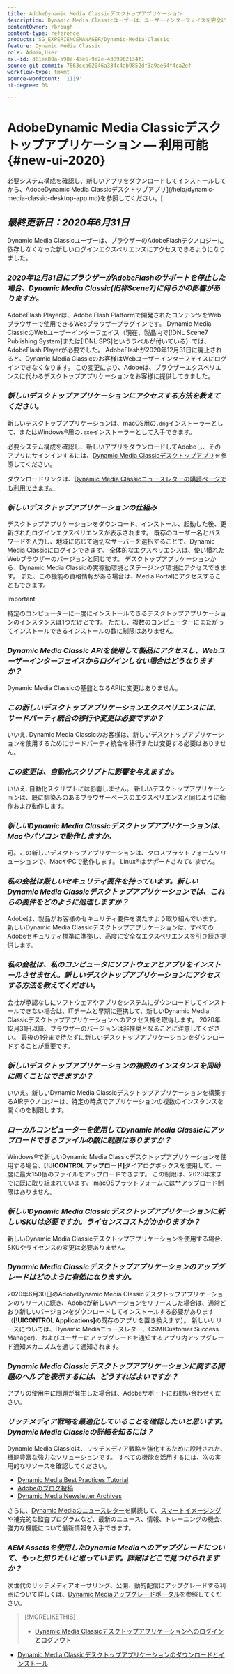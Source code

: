 ```yaml
---
title: AdobeDynamic Media Classicデスクトップアプリケーション
description: Dynamic Media Classicユーザーは、ユーザーインターフェイスを完全に更新できます。 エクスペリエンスは、更新されたサインインと、貴重なリソースへのリンクを提供します。また、この更新は、ブラウザーのAdobeFlashテクノロジーに依存しなくなりました。
contentOwner: rbrough
content-type: reference
products: SG_EXPERIENCEMANAGER/Dynamic-Media-Classic
feature: Dynamic Media Classic
role: Admin,User
exl-id: d61ea80a-a98e-43e6-9e2e-4389962134f1
source-git-commit: 7663cca62046a334c4ab9852df3a9ae64f4ca2ef
workflow-type: tm+mt
source-wordcount: '1119'
ht-degree: 0%

---
```


# AdobeDynamic Media Classicデスクトップアプリケーション — 利用可能 {#new-ui-2020}

必要システム構成を確認し、新しいアプリをダウンロードしてインストールしてから、AdobeDynamic Media Classicデスクトップアプリ](/help/dynamic-media-classic-desktop-app.md)を参照してください。[

## _最終更新日：2020年6月31日_

Dynamic Media Classicユーザーは、ブラウザーのAdobeFlashテクノロジーに依存しなくなった新しいログインエクスペリエンスにアクセスできるようになりました。

### **_2020年12月31日にブラウザーがAdobeFlashのサポートを停止した場合、Dynamic Media Classic(旧称Scene7)に何らかの影響がありますか。_**

AdobeFlash Playerは、Adobe Flash Platformで開発されたコンテンツをWebブラウザーで使用できるWebブラウザープラグインです。 Dynamic Media ClassicのWebユーザーインターフェイス（現在、製品内で[!DNL Scene7 Publishing System]または[!DNL SPS]というラベルが付いている）では、AdobeFlash Playerが必要でした。 AdobeFlashが2020年12月31日に廃止されると、Dynamic Media Classicのお客様はWebユーザーインターフェイスにログインできなくなります。 この変更により、Adobeは、ブラウザーエクスペリエンスに代わるデスクトップアプリケーションをお客様に提供してきました。

### **_新しいデスクトップアプリケーションにアクセスする方法を教えてください。_**

新しいデスクトップアプリケーションは、macOS用の`.dmg`インストーラーとして、またはWindows®用の`.exe`インストーラーとして入手できます。

必要システム構成を確認し、新しいアプリをダウンロードしてAdobeし、そのアプリにサインインするには、[Dynamic Media Classicデスクトップアプリ](/help/dynamic-media-classic-desktop-app.md)を参照してください。

ダウンロードリンクは、[Dynamic Media Classicニュースレターの購読ページでも利用できます。](https://www.adobe.com/subscription/dynamic-media-newsletter.html)

### **_新しいデスクトップアプリケーションの仕組み_**

デスクトップアプリケーションをダウンロード、インストール、起動した後、更新されたログインエクスペリエンスが表示されます。 既存のユーザー名とパスワードを入力し、地域に応じて適切なサーバーを選択することで、Dynamic Media Classicにログインできます。 全体的なエクスペリエンスは、使い慣れたWebブラウザーのバージョンと同じです。 デスクトップアプリケーションから、Dynamic Media Classicの実稼動環境とステージング環境にアクセスできます。 また、この機能の資格情報がある場合は、Media Portalにアクセスすることもできます。

>[!IMPORTANT]
>
>特定のコンピューターに一度にインストールできるデスクトップアプリケーションのインスタンスは1つだけ&#x200B;*と*&#x200B;です。 ただし、複数のコンピューターにまたがってインストールできるインストールの数に制限はありません。

### **_Dynamic Media Classic APIを使用して製品にアクセスし、Webユーザーインターフェイスからログインしない場合はどうなりますか？_**

Dynamic Media Classicの基盤となるAPIに変更はありません。

### **_この新しいデスクトップアプリケーションエクスペリエンスには、サードパーティ統合の移行や変更は必要ですか？_**

いいえ. Dynamic Media Classicのお客様は、新しいデスクトップアプリケーションを使用するためにサードパーティ統合を移行または変更する必要はありません。

### **_この変更は、自動化スクリプトに影響を与えますか。_**

いいえ. 自動化スクリプトには影響しません。 新しいデスクトップアプリケーションは、既に馴染みのあるブラウザーベースのエクスペリエンスと同じように動作および動作します。

### **_新しいDynamic Media Classicデスクトップアプリケーションは、Macやパソコンで動作しますか。_**

可。この新しいデスクトップアプリケーションは、クロスプラットフォームソリューションで、MacやPCで動作します。 Linux®は&#x200B;*サポートされていません*。

### **_私の会社は厳しいセキュリティ要件を持っています。新しいDynamic Media Classicデスクトップアプリケーションでは、これらの要件をどのように処理しますか？_**

Adobeは、製品がお客様のセキュリティ要件を満たすよう取り組んでいます。 新しいDynamic Media Classicデスクトップアプリケーションは、すべてのAdobeセキュリティ標準に準拠し、高度に安全なエクスペリエンスを引き続き提供します。

### **_私の会社は、私のコンピュータにソフトウェアとアプリをインストールさせません。新しいデスクトップアプリケーションにアクセスする方法を教えてください。_**

会社が承認なしにソフトウェアやアプリをシステムにダウンロードしてインストールできない場合は、ITチームと早期に連携して、新しいDynamic Media Classicデスクトップアプリケーションへのアクセス権を取得します。 2020年12月31日以降、ブラウザーのバージョンは非推奨となることに注意してください。 最後の1分まで待たずに新しいデスクトップアプリケーションをダウンロードすることが重要です。

### **_新しいデスクトップアプリケーションの複数のインスタンスを同時に開くことはできますか？_**

いいえ。新しいDynamic Media Classicデスクトップアプリケーションを構築するAIRテクノロジーは、特定の時点でアプリケーションの複数のインスタンスを開くのを制限します。

### **_ローカルコンピューターを使用してDynamic Media Classicにアップロードできるファイルの数に制限はありますか？_**

Windows®で新しいDynamic Media Classicデスクトップアプリケーションを使用する場合、**[!UICONTROL アップロード]**&#x200B;ダイアログボックスを使用して、一度に最大150個のファイルをアップロードできます。 この制限は、2020年末までに既に取り組まれています。 macOSプラットフォームには&#x200B;**&#x200B;アップロード制限はありません。

### **_新しいDynamic Media Classicデスクトップアプリケーションに新しいSKUは必要ですか。ライセンスコストがかかりますか？_**

新しいDynamic Media Classicデスクトップアプリケーションを使用する場合、SKUやライセンスの変更は必要ありません。

### **_Dynamic Media Classicデスクトップアプリケーションのアップグレードはどのように有効になりますか。_**

2020年6月30日のAdobeDynamic Media Classicデスクトップアプリケーションのリリースに続き、Adobeが新しいバージョンをリリースした場合は、通常どおり新しいバージョンをダウンロードしてインストールする必要があります（**[!UICONTROL Applications]**&#x200B;の既存のアプリを置き換えます）。 新しいリリースについては、Dynamic Mediaニュースレター、CSM(Customer Success Manager)、およびユーザーにアップグレードを通知するアプリ内アップグレード通知メカニズムを通じて通知されます。

### **_Dynamic Media Classicデスクトップアプリケーションに関する問題のヘルプを表示するには、どうすればよいですか？_**

アプリの使用中に問題が発生した場合は、Adobeサポートにお問い合わせください。

### **_リッチメディア戦略を最適化していることを確認したいと思います。Dynamic Media Classicの詳細を知るには？_**

Dynamic Media Classicは、リッチメディア戦略を強化するために設計された、機能豊富な強力なソリューションです。 すべての機能を活用するには、次の実用的なリソースを確認してください。

* [Dynamic Media Best Practices Tutorial](https://experienceleague.adobe.com/docs/experience-manager-learn/dynamic-media-classic-tutorial/overview.html)
* [Adobeのブログ投稿](https://blog.adobe.com/)<!-- (https://blog.adobe.com/tag/dynamic-media/) -->
* [Dynamic Media Newsletter Archives](https://experienceleague.adobe.com/docs/dynamic-media-classic/using/dynamic-media-newsletter.html)

さらに、[Dynamic Mediaのニュースレター](https://www.adobe.com/subscription/dynamic-media-newsletter.html)を購読して、[スマートイメージング](https://experienceleague.adobe.com/docs/experience-manager-65/assets/dynamic/imaging-faq.html#dynamic)や補完的な監査プログラムなど、最新のニュース、情報、トレーニングの機会、強力な機能について最新情報を入手できます。

### **_AEM Assetsを使用したDynamic Mediaへのアップグレードについて、もっと知りたいと思っています。詳細はどこで見つけられますか？_**

次世代のリッチメディアオーサリング、公開、動的配信にアップグレードする利点について詳しくは、[Dynamic Mediaアップグレードポータル](https://exploreadobe.com/dynamic-media-upgrade/)を参照してください。

>[!MORELIKETHIS]
>
>* [Dynamic Media Classicデスクトップアプリケーションへのログインとログアウト](/help/signing-out.md)
* [Dynamic Media Classicデスクトップアプリケーションのダウンロードとインストール](/help/dynamic-media-classic-desktop-app.md)



<!-- SAVE - OLD LINK TO BEST PRACTICES GUIDE IN PDF https://www.adobe.com/content/dam/www/us/en/marketing/experience-manager-assets/dynamic-media/adobe-dynamic-media-classic-best-practices-guide.pdf -->
